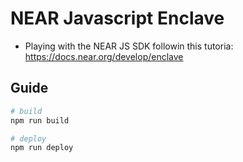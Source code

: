 # NEAR Javascript Enclave

- Playing with the NEAR JS SDK followin this tutoria: https://docs.near.org/develop/enclave

## Guide

```sh
# build
npm run build

# deploy
npm run deploy
```
